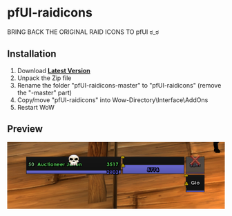 # pfUI-raidicons

BRING BACK THE ORIGINAL RAID ICONS TO pfUI ಠ_ಠ

## Installation
1. Download **[Latest Version](https://github.com/xergio/pfUI-raidicons/archive/master.zip)**
2. Unpack the Zip file
3. Rename the folder "pfUI-raidicons-master" to "pfUI-raidicons" (remove the "-master" part)
4. Copy/move "pfUI-raidicons" into Wow-Directory\Interface\AddOns
5. Restart WoW

## Preview
![preview](https://raw.githubusercontent.com/xergio/pfUI-raidicons/master/preview.png)
